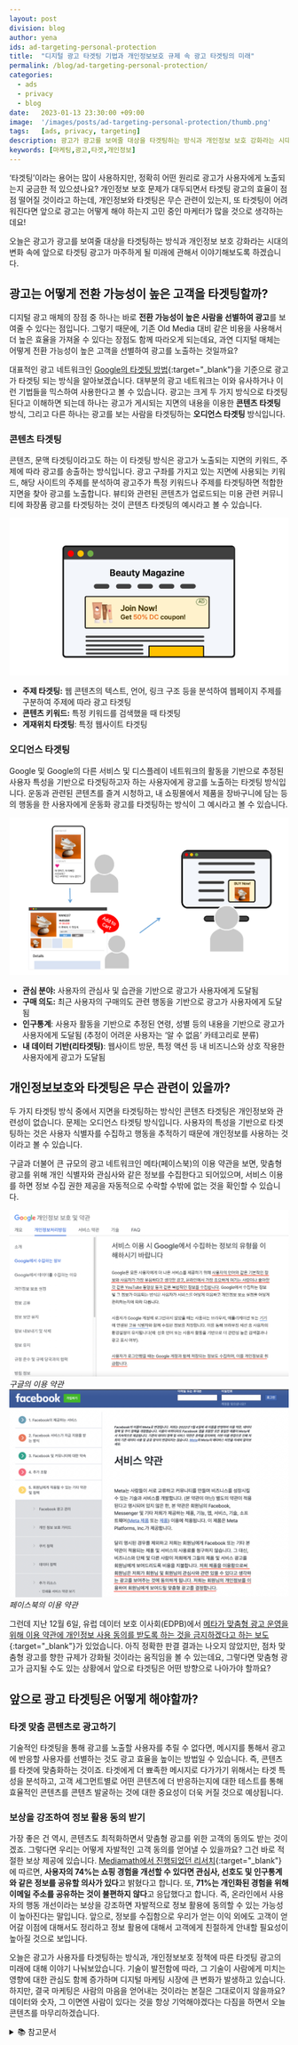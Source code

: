 ```yaml
---
layout: post
division: blog
author: yena
ids: ad-targeting-personal-protection
title:  "디지털 광고 타겟팅 기법과 개인정보보호 규제 속 광고 타겟팅의 미래"
permalink: /blog/ad-targeting-personal-protection/
categories:
  - ads
  - privacy
  - blog
date:   2023-01-13 23:30:00 +09:00
image:  '/images/posts/ad-targeting-personal-protection/thumb.png'
tags:   [ads, privacy, targeting]
description: 광고가 광고를 보여줄 대상을 타겟팅하는 방식과 개인정보 보호 강화라는 시대의 변화 속에 앞으로 타겟팅 광고가 마주하게 될 미래에 관해서 이야기합니다.
keywords: [마케팅,광고,타겟,개인정보]
---
```


‘타겟팅’이라는 용어는 많이 사용하지만, 정확히 어떤 원리로 광고가 사용자에게 노출되는지 궁금한 적 있으셨나요? 개인정보 보호 문제가 대두되면서 타겟팅 광고의 효율이 점점 떨어질 것이라고 하는데, 개인정보와 타겟팅은 무슨 관련이 있는지, 또 타겟팅이 어려워진다면 앞으로 광고는 어떻게 해야 하는지 고민 중인 마케터가 많을 것으로 생각하는데요!

오늘은 광고가 광고를 보여줄 대상을 타겟팅하는 방식과 개인정보 보호 강화라는 시대의 변화 속에 앞으로 타겟팅 광고가 마주하게 될 미래에 관해서 이야기해보도록 하겠습니다.

## 광고는 어떻게 전환 가능성이 높은 고객을 타겟팅할까?

디지털 광고 매체의 장점 중 하나는 바로 **전환 가능성이 높은 사람을 선별하여 광고**를 보여줄 수 있다는 점입니다. 그렇기 때문에, 기존 Old Media 대비 같은 비용을 사용해서 더 높은 효율을 가져올 수 있다는 장점도 함께 따라오게 되는데요, 과연 디지털 매체는 어떻게 전환 가능성이 높은 고객을 선별하여 광고를 노출하는 것일까요?

대표적인 광고 네트워크인 [Google의 타겟팅 방법](https://support.google.com/google-ads/answer/1704368?hl=ko){:target="_blank"}을 기준으로 광고가 타겟팅 되는 방식을 알아보겠습니다. 대부분의 광고 네트워크는 이와 유사하거나 이런 기법들을 믹스하여 사용한다고 볼 수 있습니다. 광고는 크게 두 가지 방식으로 타겟팅된다고 이해하면 되는데 하나는 광고가 게시되는 지면의 내용을 이용한 **콘텐츠 타겟팅** 방식, 그리고 다른 하나는 광고를 보는 사람을 타겟팅하는 **오디언스 타겟팅** 방식입니다.

### 콘텐츠 타겟팅

콘텐츠, 문맥 타겟팅이라고도 하는 이 타겟팅 방식은 광고가 노출되는 지면의 키워드, 주제에 따라 광고를 송출하는 방식입니다. 광고 구좌를 가지고 있는 지면에 사용되는 키워드, 해당 사이트의 주제를 분석하여 광고주가 특정 키워드나 주제를 타겟팅하면 적합한 지면을 찾아 광고를 노출합니다. 뷰티와 관련된 콘텐츠가 업로드되는 미용 관련 커뮤니티에 화장품 광고를 타겟팅하는 것이 콘텐츠 타겟팅의 예시라고 볼 수 있습니다.

![콘텐츠 타겟팅](/images/posts/ad-targeting-personal-protection/01.png)

- **주제 타겟팅:** 웹 콘텐츠의 텍스트, 언어, 링크 구조 등을 분석하여 웹페이지 주제를 구분하여 주제에 따라 광고 타겟팅
- **콘텐츠 키워드:** 특정 키워드를 검색했을 때 타겟팅
- **게재위치 타겟팅**: 특정 웹사이트 타겟팅

### 오디언스 타겟팅

Google 및 Google의 다른 서비스 및 디스플레이 네트워크의 활동을 기반으로 추정된 사용자 특성을 기반으로 타겟팅하고자 하는 사용자에게 광고를 노출하는 타겟팅 방식입니다. 운동과 관련된 콘텐츠를 즐겨 시청하고, 내 쇼핑몰에서 제품을 장바구니에 담는 등의 행동을 한 사용자에게 운동화 광고를 타겟팅하는 방식이 그 예시라고 볼 수 있습니다.

![오디언스 타겟팅](/images/posts/ad-targeting-personal-protection/02.png)

- **관심 분야:** 사용자의 관심사 및 습관을 기반으로 광고가 사용자에게 도달됨
- **구매 의도:** 최근 사용자의 구매의도 관련 행동을 기반으로 광고가 사용자에게 도달됨
- **인구통계**: 사용자 활동을 기반으로 추정된 연령, 성별 등의 내용을 기반으로 광고가 사용자에게 도달됨 (추정이 어려운 사용자는 ‘알 수 없음’ 카테고리로 분류)
- **내 데이터 기반(리타겟팅)**: 웹사이트 방문, 특정 액션 등 내 비즈니스와 상호 작용한 사용자에게 광고가 도달됨

## 개인정보보호와 타겟팅은 무슨 관련이 있을까?

두 가지 타겟팅 방식 중에서 지면을 타겟팅하는 방식인 콘텐츠 타겟팅은 개인정보와 관련성이 없습니다. 문제는 오디언스 타겟팅 방식입니다. 사용자의 특성을 기반으로 타겟팅하는 것은 사용자 식별자를 수집하고 행동을 추적하기 때문에 개인정보를 사용하는 것이라고 볼 수 있습니다.

구글과 더불어 큰 규모의 광고 네트워크인 메타(페이스북)의 이용 약관을 보면, 맞춤형 광고를 위해 개인 식별자와 관심사와 같은 정보를 수집한다고 되어있으며, 서비스 이용를 하면 정보 수집 권한 제공을 자동적으로 수락할 수밖에 없는 것을 확인할 수 있습니다.

<div class="gallery-box">
  <div class="gallery">
    <img src="/images/posts/ad-targeting-personal-protection/03.png" alt="구글의 이용 약관">
  </div>
  <em>구글의 이용 약관</em>
</div>

<div class="gallery-box">
  <div class="gallery">
    <img src="/images/posts/ad-targeting-personal-protection/04.png" alt="페이스북의 이용 약관">
  </div>
  <em>페이스북의 이용 약관</em>
</div>

그런데 지난 12월 6일, 유럽 데이터 보호 이사회(EDPB)에서 [메타가 맞춤형 광고 운영을 위해 이용 약관에 개인정보 사용 동의를 받도록 하는 것을 금지하겠다고 하는 보도](https://zdnet.co.kr/view/?no=20221207132348){:target="_blank"}가 있었습니다. 아직 정확한 판결 결과는 나오지 않았지만, 점차 맞춤형 광고를 향한 규제가 강화될 것이라는 움직임을 볼 수 있는데요, 그렇다면 맞춤형 광고가 금지될 수도 있는 상황에서 앞으로 타겟팅은 어떤 방향으로 나아가야 할까요?

## 앞으로 광고 타겟팅은 어떻게 해야할까?

### 타겟 맞춤 콘텐츠로 광고하기

기술적인 타겟팅을 통해 광고를 노출할 사용자를 추릴 수 없다면, 메시지를 통해서 광고에 반응할 사용자를 선별하는 것도 광고 효율을 높이는 방법일 수 있습니다. 즉, 콘텐츠를 타겟에 맞춤화하는 것이죠. 타겟에게 더 뾰족한 메시지로 다가가기 위해서는 타겟 특성을 분석하고, 고객 세그먼트별로 어떤 콘텐츠에 더 반응하는지에 대한 테스트를 통해 효율적인 콘텐츠를 콘텐츠 발굴하는 것에 대한 중요성이 더욱 커질 것으로 예상됩니다.

### 보상을 강조하여 정보 활용 동의 받기

가장 좋은 건 역시, 콘텐츠도 최적화하면서 맞춤형 광고를 위한 고객의 동의도 받는 것이겠죠. 그렇다면 우리는 어떻게 자발적인 고객 동의를 얻어낼 수 있을까요? 그건 바로 적절한 보상 제공에 있습니다. [Mediamath에서 진행되었던 리서치](https://www.mediamath.com/news/mediamath-research-shows-consumers-willing-to-share-first-party-data-as-third-party-cookies-depreciate/){:target="_blank"}에 따르면, **사용자의 74%는 쇼핑 경험을 개선할 수 있다면 관심사, 선호도 및 인구통계와 같은 정보를 공유할 의사가 있다**고 밝혔다고 합니다. 또, **71%는 개인화된 경험을 위해 이메일 주소를 공유하는 것이 불편하지 않다**고 응답했다고 합니다. 즉, 온라인에서 사용자의 행동 개선이라는 보상을 강조하면 자발적으로 정보 활용에 동의할 수 있는 가능성이 높아진다는 말입니다. 앞으로, 정보를 수집함으로 우리가 얻는 이익 외에도 고객이 얻어갈 이점에 대해서도 정리하고 정보 활용에 대해서 고객에게 친절하게 안내할 필요성이 높아질 것으로 보입니다.

오늘은 광고가 사용자를 타겟팅하는 방식과, 개인정보보호 정책에 따른 타겟팅 광고의 미래에 대해 이야기 나눠보았습니다. 기술이 발전함에 따라, 그 기술이 사람에게 미치는 영향에 대한 관심도 함께 증가하며 디지털 마케팅 시장에 큰 변화가 발생하고 있습니다. 하지만, 결국 마케팅은 사람의 마음을 얻어내는 것이라는 본질은 그대로이지 않을까요? 데이터와 숫자, 그 이면엔 사람이 있다는 것을 항상 기억해야겠다는 다짐을 하면서 오늘 콘텐츠를 마무리하겠습니다.

<details>
<summary class="summary_toggle">📚 참고문서</summary>
<div markdown="1">
- Google Ads 광고 타겟팅: [https://support.google.com/google-ads/answer/1704368?hl=ko](https://support.google.com/google-ads/answer/1704368?hl=ko){:target="_blank"}
- [ZDnet] 메타, 유럽서 맞춤형 광고 못하나… 주가 급락: [https://zdnet.co.kr/view/?no=20221207132348](https://zdnet.co.kr/view/?no=20221207132348){:target="_blank"}
- MediaMath Research Shows Consumers Willing to Share First-Party Data, as Third-Party Cookies Depreciate: [https://www.mediamath.com/news/mediamath-research-shows-consumers-willing-to-share-first-party-data-as-third-party-cookies-depreciate/](https://www.mediamath.com/news/mediamath-research-shows-consumers-willing-to-share-first-party-data-as-third-party-cookies-depreciate/){:target="_blank"}
</div>
</details>
